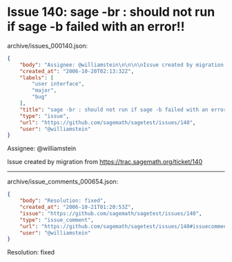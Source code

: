 # Issue 140: sage -br : should not run if sage -b failed with an error!!

archive/issues_000140.json:
```json
{
    "body": "Assignee: @williamstein\n\n\n\nIssue created by migration from https://trac.sagemath.org/ticket/140\n\n",
    "created_at": "2006-10-20T02:13:32Z",
    "labels": [
        "user interface",
        "major",
        "bug"
    ],
    "title": "sage -br : should not run if sage -b failed with an error!!",
    "type": "issue",
    "url": "https://github.com/sagemath/sagetest/issues/140",
    "user": "@williamstein"
}
```
Assignee: @williamstein



Issue created by migration from https://trac.sagemath.org/ticket/140





---

archive/issue_comments_000654.json:
```json
{
    "body": "Resolution: fixed",
    "created_at": "2006-10-21T01:20:53Z",
    "issue": "https://github.com/sagemath/sagetest/issues/140",
    "type": "issue_comment",
    "url": "https://github.com/sagemath/sagetest/issues/140#issuecomment-654",
    "user": "@williamstein"
}
```

Resolution: fixed
